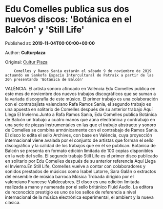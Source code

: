 
# Edu Comelles publica sus dos nuevos discos: 'Botánica en el Balcón' y 'Still Life'

Published at: **2019-11-04T00:00:00+00:00**

Author: **Culturplaza**

Original: [Cultur Plaza](https://valenciaplaza.com/edu-comelles-publica-sus-dos-nuevos-discos-botanica-en-el-balcon-y-still-life)


        Comelles y Ramos Sania estarán el sábado 9 de noviembre de 2019 actuando en Sankofa Espacio Intercultural de Patraix a partir de las 20h presentando 'Botánica de Balcón'
      
VALÈNCIA. El artista sonoro afincado en València Edu Comelles publica en este mes de noviembre dos nuevos trabajos discográficos que se suman a la variada discografía de este músico. El primer trabajo es una colaboración con el contrabajista valenciano Rafa Ramos Sania, el segundo trabajo es una apuesta en solitario de Comelles después de su anterior trabajo Aquí Llega El Invierno.Junto a Rafa Ramos Sania, Edu Comelles publica Botánica de Balcón un trabajo a cuatro manos que aúna electrónica y contrabajo en una serie de piezas instrumentales en las que el trabajo abstracto y sonoro de Comelles se combina armónicamente con el contrabajo de Ramos Sania. El disco lo edita el sello Archives, con base en València, cuya proyección internacional viene avalada por el conjunto de artistas que forman el sello discográfico y la calidad de los trabajos que en él se publican. Botánica de Balcón se presenta en formato edición limitada de 100 copias disponibles en la web del sello. El segundo trabajo Still Life es el primer disco publicado en solitario por Edu Comelles después de su anterior referencia Aquí Llega el Invierno.En Still Life, Comelles vuelve a contar con colaboradores y sonidos prestados de músicos como Isabel Latorre, Sara Galán o extractos del ensemble de música barroca Música Trobada dirigido por el valenciano Francesc Valldecabres. El disco es una edición limitada realizada a mano y numerada por el sello británico Fluid Audio. La editora de reconocido prestigio es uno de los sellos de referencia a nivel internacional de la música electrónica experimental, el ambient y la nueva clásica. 
